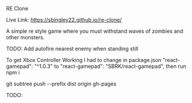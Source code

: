 RE Clone

Live Link: https://sbingley22.github.io/re-clone/

A simple re style game where you must withstand waves of zombies and other monsters.

TODO:
Add autofire nearest enemy when standing still


To get Xbox Controller Working I had to change in package.json
"react-gamepad": "^1.0.3" to "react-gamepad": "SBRK/react-gamepad",
then run npm i

git subtree push --prefix dist origin gh-pages

TODO:
